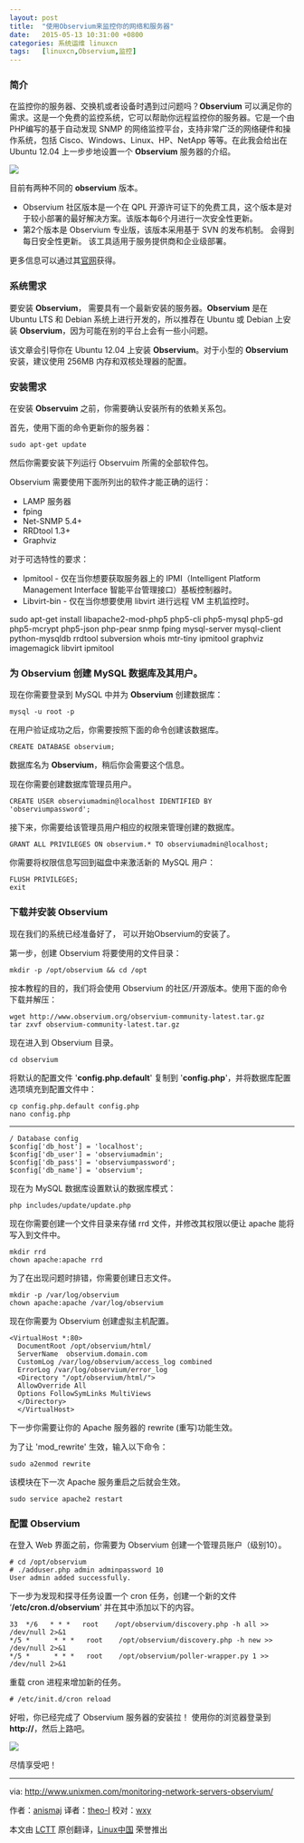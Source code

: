 ```yaml
---
layout: post
title:	"使用Observium来监控你的网络和服务器"
date:	2015-05-13 10:31:00 +0800 
categories:	系统运维 linuxcn 
tags:	[linuxcn,Observium,监控]
---
```



### 简介


在监控你的服务器、交换机或者设备时遇到过问题吗？**Observium** 可以满足你的需求。这是一个免费的监控系统，它可以帮助你远程监控你的服务器。它是一个由PHP编写的基于自动发现 SNMP 的网络监控平台，支持非常广泛的网络硬件和操作系统，包括 Cisco、Windows、Linux、HP、NetApp 等等。在此我会给出在 Ubuntu 12.04 上一步步地设置一个 **Observium** 服务器的介绍。


![](/Asserts/Images//attachment/album/201505/13/063454ojfjjz99fh7zzfqh.png)


目前有两种不同的 **observium** 版本。


* Observium 社区版本是一个在 QPL 开源许可证下的免费工具，这个版本是对于较小部署的最好解决方案。该版本每6个月进行一次安全性更新。
* 第2个版本是 Observium 专业版，该版本采用基于 SVN 的发布机制。 会得到每日安全性更新。 该工具适用于服务提供商和企业级部署。


更多信息可以通过其[官网](http://www.observium.org/)获得。


### 系统需求


要安装 **Observium**， 需要具有一个最新安装的服务器。**Observium** 是在 Ubuntu LTS 和 Debian 系统上进行开发的，所以推荐在 Ubuntu 或 Debian 上安装 **Observium**，因为可能在别的平台上会有一些小问题。


该文章会引导你在 Ubuntu 12.04 上安装 **Observium**。对于小型的 **Observium** 安装，建议使用 256MB 内存和双核处理器的配置。


### 安装需求


在安装 **Observuim** 之前，你需要确认安装所有的依赖关系包。


首先，使用下面的命令更新你的服务器：



```
sudo apt-get update

```

然后你需要安装下列运行 Observuim 所需的全部软件包。


Observium 需要使用下面所列出的软件才能正确的运行：


* LAMP 服务器
* fping
* Net-SNMP 5.4+
* RRDtool 1.3+
* Graphviz


对于可选特性的要求：


* Ipmitool - 仅在当你想要获取服务器上的 IPMI（Intelligent Platform Management Interface 智能平台管理接口）基板控制器时。
* Libvirt-bin - 仅在当你想要使用 libvirt 进行远程 VM 主机监控时。


sudo apt-get install libapache2-mod-php5 php5-cli php5-mysql php5-gd php5-mcrypt php5-json php-pear snmp fping mysql-server mysql-client python-mysqldb rrdtool subversion whois mtr-tiny ipmitool graphviz imagemagick libvirt ipmitool


### 为 Observium 创建 MySQL 数据库及其用户。


现在你需要登录到 MySQL 中并为 **Observium** 创建数据库：



```
mysql -u root -p

```

在用户验证成功之后，你需要按照下面的命令创建该数据库。



```
CREATE DATABASE observium;

```

数据库名为 **Observium**，稍后你会需要这个信息。


现在你需要创建数据库管理员用户。



```
CREATE USER observiumadmin@localhost IDENTIFIED BY 'observiumpassword';

```

接下来，你需要给该管理员用户相应的权限来管理创建的数据库。



```
GRANT ALL PRIVILEGES ON observium.* TO observiumadmin@localhost;

```

你需要将权限信息写回到磁盘中来激活新的 MySQL 用户：



```
FLUSH PRIVILEGES;
exit

```

### 下载并安装 Observium


现在我们的系统已经准备好了， 可以开始Observium的安装了。


第一步，创建 Observium 将要使用的文件目录：



```
mkdir -p /opt/observium && cd /opt

```

按本教程的目的，我们将会使用 Observium 的社区/开源版本。使用下面的命令下载并解压：



```
wget http://www.observium.org/observium-community-latest.tar.gz
tar zxvf observium-community-latest.tar.gz

```

现在进入到 Observium 目录。



```
cd observium

```

将默认的配置文件 '**config.php.default**' 复制到 '**config.php**'，并将数据库配置选项填充到配置文件中：



```
cp config.php.default config.php
nano config.php

```



---



```
/ Database config
$config['db_host'] = 'localhost';
$config['db_user'] = 'observiumadmin';
$config['db_pass'] = 'observiumpassword';
$config['db_name'] = 'observium';

```

现在为 MySQL 数据库设置默认的数据库模式：



```
php includes/update/update.php

```

现在你需要创建一个文件目录来存储 rrd 文件，并修改其权限以便让 apache 能将写入到文件中。



```
mkdir rrd
chown apache:apache rrd

```

为了在出现问题时排错，你需要创建日志文件。



```
mkdir -p /var/log/observium
chown apache:apache /var/log/observium

```

现在你需要为 Observium 创建虚拟主机配置。



```
<VirtualHost *:80>
  DocumentRoot /opt/observium/html/
  ServerName  observium.domain.com
  CustomLog /var/log/observium/access_log combined
  ErrorLog /var/log/observium/error_log
  <Directory "/opt/observium/html/">
  AllowOverride All
  Options FollowSymLinks MultiViews
  </Directory>
  </VirtualHost>

```

下一步你需要让你的 Apache 服务器的 rewrite (重写)功能生效。


为了让 'mod\_rewrite' 生效，输入以下命令：



```
sudo a2enmod rewrite

```

该模块在下一次 Apache 服务重启之后就会生效。



```
sudo service apache2 restart

```

### 配置 Observium


在登入 Web 界面之前，你需要为 Observium 创建一个管理员账户（级别10）。



```
# cd /opt/observium
# ./adduser.php admin adminpassword 10 
User admin added successfully.

```

下一步为发现和探寻任务设置一个 cron 任务，创建一个新的文件 ‘**/etc/cron.d/observium**’ 并在其中添加以下的内容。



```
33  */6   * * *   root    /opt/observium/discovery.php -h all >> /dev/null 2>&1
*/5 *      * * *   root    /opt/observium/discovery.php -h new >> /dev/null 2>&1
*/5 *      * * *   root    /opt/observium/poller-wrapper.py 1 >> /dev/null 2>&1

```

重载 cron 进程来增加新的任务。



```
# /etc/init.d/cron reload

```

好啦，你已经完成了 Observium 服务器的安装拉！ 使用你的浏览器登录到 **http://<Server IP>**，然后上路吧。


![](/Asserts/Images//attachment/album/201505/13/063455b9rzgwk7rwlw7w7m.png)


尽情享受吧！




---


via: <http://www.unixmen.com/monitoring-network-servers-observium/>


作者：[anismaj](http://www.unixmen.com/author/anis/) 译者：[theo-l](http://github.com/theo-l) 校对：[wxy](http://github.com/wxy)


本文由 [LCTT](http://github.com/LCTT/TranslateProject) 原创翻译，[Linux中国](http://linux.cn/) 荣誉推出
